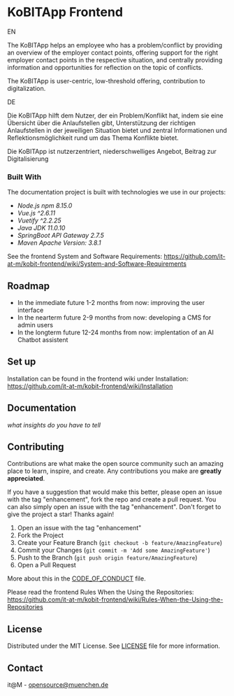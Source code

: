 # KoBITApp Frontend

EN

The KoBITApp helps an employee who has a problem/conflict by providing an overview of the employer contact points, offering support for the right employer contact points in the respective situation, and centrally providing information and opportunities for reflection on the topic of conflicts.

The KoBITApp is user-centric, low-threshold offering, contribution to digitalization.

DE

Die KoBITApp hilft dem Nutzer, der ein Problem/Konflikt hat, indem sie eine Übersicht über die Anlaufstellen gibt, Unterstützung der richtigen Anlaufstellen in der jeweiligen Situation bietet und zentral Informationen und Reflektionsmöglichkeit rund um das Thema Konflikte bietet.

Die KoBITApp ist nutzerzentriert, niederschwelliges Angebot, Beitrag zur Digitalisierung


### Built With

The documentation project is built with technologies we use in our projects:

* *Node.js npm 8.15.0*
* *Vue.js ^2.6.11*
* *Vuetify ^2.2.25*
* *Java JDK  11.0.10*
* *SpringBoot API Gateway 2.7.5*
* *Maven Apache Version: 3.8.1*

See the frontend System and Software Requirements: https://github.com/it-at-m/kobit-frontend/wiki/System-and-Software-Requirements

## Roadmap

* In the immediate future 1-2 months from now: improving the user interface
* In the nearterm future 2-9 months from now: developing a CMS for admin users
* In the longterm future 12-24 months from now: implentation of an AI Chatbot assistent


## Set up
Installation can be found in the frontend wiki under Installation: https://github.com/it-at-m/kobit-frontend/wiki/Installation

## Documentation
*what insights do you have to tell*

## Contributing

Contributions are what make the open source community such an amazing place to learn, inspire, and create. Any contributions you make are **greatly appreciated**.

If you have a suggestion that would make this better, please open an issue with the tag "enhancement", fork the repo and create a pull request. You can also simply open an issue with the tag "enhancement".
Don't forget to give the project a star! Thanks again!

1. Open an issue with the tag "enhancement"
2. Fork the Project
3. Create your Feature Branch (`git checkout -b feature/AmazingFeature`)
4. Commit your Changes (`git commit -m 'Add some AmazingFeature'`)
5. Push to the Branch (`git push origin feature/AmazingFeature`)
6. Open a Pull Request

More about this in the [CODE_OF_CONDUCT](/CODE_OF_CONDUCT.md) file.

Please read the frontend Rules When the Using the Repositories: https://github.com/it-at-m/kobit-frontend/wiki/Rules-When-the-Using-the-Repositories

## License

Distributed under the MIT License. See [LICENSE](LICENSE) file for more information.


## Contact

it@M - opensource@muenchen.de
